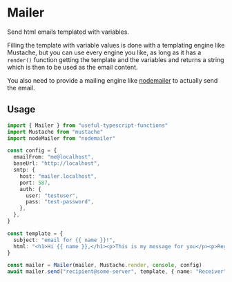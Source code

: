 # Mailer

Send html emails templated with variables.

Filling the template with variable values is done with a templating engine like Mustache, but you can use every engine you like, as long as it has a `render()` function getting the template and the variables and returns a string which is then to be used as the email content.

You also need to provide a mailing engine like [nodemailer](https://nodemailer.com/) to actually send the email.

## Usage

```ts
import { Mailer } from "useful-typescript-functions"
import Mustache from "mustache"
import nodeMailer from "nodemailer"

const config = {
  emailFrom: "me@localhost",
  baseUrl: "http://localhost",
  smtp: {
    host: "mailer.localhost",
    port: 587,
    auth: {
      user: "testuser",
      pass: "test-password",
    },
  },
}

const template = {
  subject: "email for {{ name }}!",
  html: "<h1>Hi {{ name }},</h1><p>This is my message for you</p><p>Regards, {{ senderName }}"
}

const mailer = Mailer(mailer, Mustache.render, console, config)
await mailer.send("recipient@some-server", template, { name: "Receiver", senderName: "Me" })
```
